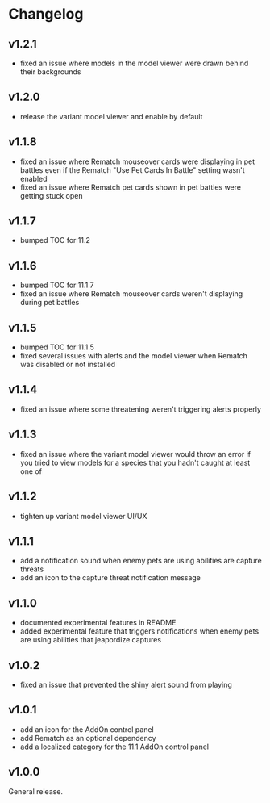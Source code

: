 # Changelog

## v1.2.1

- fixed an issue where models in the model viewer were drawn behind their backgrounds

## v1.2.0

- release the variant model viewer and enable by default

## v1.1.8

- fixed an issue where Rematch mouseover cards were displaying in pet battles even if the Rematch "Use Pet Cards In Battle" setting wasn't enabled
- fixed an issue where Rematch pet cards shown in pet battles were getting stuck open

## v1.1.7

- bumped TOC for 11.2

## v1.1.6

- bumped TOC for 11.1.7
- fixed an issue where Rematch mouseover cards weren't displaying during pet battles

## v1.1.5

- bumped TOC for 11.1.5
- fixed several issues with alerts and the model viewer when Rematch was disabled or not installed

## v1.1.4

- fixed an issue where some threatening weren't triggering alerts properly

## v1.1.3

- fixed an issue where the variant model viewer would throw an error if you tried to view models for a species that you hadn't caught at least one of

## v1.1.2

- tighten up variant model viewer UI/UX

## v1.1.1

- add a notification sound when enemy pets are using abilities are capture threats
- add an icon to the capture threat notification message

## v1.1.0

- documented experimental features in README
- added experimental feature that triggers notifications when enemy pets are using abilities that jeapordize captures

## v1.0.2

- fixed an issue that prevented the shiny alert sound from playing

## v1.0.1

- add an icon for the AddOn control panel
- add Rematch as an optional dependency
- add a localized category for the 11.1 AddOn control panel

## v1.0.0

General release.
